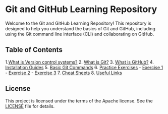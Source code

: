 # Git and GitHub Learning Repository

Welcome to the Git and GitHub Learning Repository! 
This repository is designed to help you understand the basics of Git and GitHub, including using the Git command line interface (CLI) and collaborating on GitHub.

## Table of Contents

1.[What is Version control systems?](./version-control-systems.md)
2. [What is Git?](./what-is-git.md)
3. [What is GitHub?](./what-is-github.md)
4. [Installation Guides](./installation-guides.md)
5. [Basic Git Commands](./basic-git-commands.md) 
6. [Practice Exercises](./exercises)
    - [Exercise 1](./exercises/exercise1.md)
    - [Exercise 2](./exercises/exercise2.md)
    - [Exercise 3](./exercises/exercise3.md)
7. [Cheat Sheets](./atlassian-git-cheatsheet.pdf)
8. [Useful Links](./useful-links.md)


## License

This project is licensed under the terms of the Apache license. See the [LICENSE](./LICENSE) file for details.
